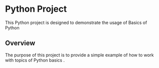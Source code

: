 # Python Project

This Python project is designed to demonstrate the usage of Basics of Python

## Overview

The purpose of this project is to provide a simple example of how to work with topics of Python basics .


